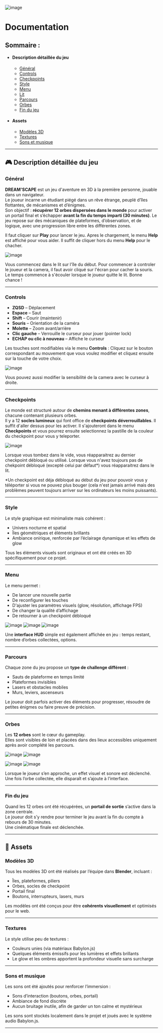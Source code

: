 ![image](https://github.com/user-attachments/assets/3a5f2105-a456-479a-9766-ce5cf4f36928)

# Documentation

## Sommaire :
- #### Description détaillée du jeu
  - [Général](#général)
  - [Controls](#controls)
  - [Checkpoints](#checkpoints)
  - [Style](#style)
  - [Menu](#menu)
  - [Lit](#lit)
  - [Parcours](#parcours)
  - [Orbes](#orbes)
  - [Fin du jeu](#fin-du-jeu)
- #### Assets
  - [Modèles 3D](#modèles-3d)
  - [Textures](#textures)
  - [Sons et musique](#sons-et-musique)

---

## 🎮 Description détaillée du jeu

### Général

**DREAM'SCAPE** est un jeu d'aventure en 3D à la première personne, jouable dans un navigateur.  
Le joueur incarne un étudiant piégé dans un rêve étrange, peuplé d’îles flottantes, de mécanismes et d’énigmes.  
Son objectif : **récupérer 12 orbes dispersées dans le monde** pour activer un portail final et s’échapper **avant la fin du temps imparti (30 minutes)**.
Le jeu repose sur des mécaniques de plateformes, d’observation, et de logique, avec une progression libre entre les différentes zones.

Il faut cliquer sur **Play** pour lancer le jeu. Apres le chargement, le menu **Help** est affiché pour vous aider. Il suffit de cliquer hors du menu **Help** pour le chacher. 

![image](https://github.com/user-attachments/assets/e4c9f694-2fa2-45b3-9f6b-1b37413a9e04)

Vous commencez dans le lit sur l'île du début. Pour commencer à controler le joueur et la camera, il faut avoir cliqué sur l'écran pour cacher la souris. Le temps commence à s'écouler lorsque le joueur quitte le lit. Bonne chance !

---

### Controls

- **ZQSD** – Déplacement
- **Espace** – Saut
- **Shift** – Courir (maintenir) 
- **Souris** – Orientation de la caméra
- **Molette** – Zoom avant/arrière
- **Clic gauche** – Verrouille le curseur pour jouer (pointer lock)
- **ECHAP ou clic à nouveau** – Affiche le curseur

Les touches sont modifiables via le menu **Controls** : Cliquez sur le bouton correspondant au mouvement que vous voulez modifier et cliquez ensuite sur la touche de votre choix.

![image](https://github.com/user-attachments/assets/e408f429-8a16-4b23-820e-5fa26098829f)

Vous pouvez aussi modifier la sensibilité de la camera avec le curseur à droite.

---

### Checkpoints

Le monde est structuré autour de **chemins menant à différentes zones**, chacune contenant plusieurs orbes.  
Il y a 12 **socles lumineux** qui font office de **checkpoints déverrouillables**. Il suffit d'aller dessus pour les activer. Il s'ajouteront dans le menu **Checkpoints** et vous pourrez ensuite selectionnez la pastille de la couleur du checkpoint pour vous y teleporter.

![image](https://github.com/user-attachments/assets/2474e2e2-876c-4de5-aec5-f1888af73488)

Lorsque vous tombez dans le vide, vous réapparaitrez au dernier checkpoint débloqué ou utilisé. Lorsque vous n'avez toujours pas de chekpoint débloqué (excepté celui par défaut*) vous réapparaitrez dans le lit.

*Un checkpoint est déja débloqué au début du jeu pour pouvoir vous y téléporter si vous ne pouvez plus bouger (cela n'est jamais arrivé mais des problèmes peuvent toujours arriver sur les ordinateurs les moins puissants). 

---

### Style

Le style graphique est minimaliste mais cohérent :  
- Univers nocturne et spatial
- Îles géométriques et éléments brillants
- Ambiance onirique, renforcée par l’éclairage dynamique et les effets de glow

Tous les éléments visuels sont originaux et ont été créés en 3D spécifiquement pour ce projet.

---

### Menu

Le menu permet :
- De lancer une nouvelle partie
- De reconfigurer les touches
- D'ajuster les paramètres visuels (glow, résolution, affichage FPS)
- De changer la qualité d’affichage
- De retourner à un checkpoint débloqué

![image](https://github.com/user-attachments/assets/08b7f100-edab-4000-8dec-cadb7b1b91fc)
![image](https://github.com/user-attachments/assets/ca37013e-d6d8-4e66-968d-f4831b45b49e)
![image](https://github.com/user-attachments/assets/9436c80e-3abb-4ee6-a33f-ab6f234cb1ec)

Une **interface HUD** simple est également affichée en jeu : temps restant, nombre d’orbes collectées, options.

---

### Parcours

Chaque zone du jeu propose un **type de challenge différent** :
- Sauts de plateforme en temps limité
- Plateformes invisibles
- Lasers et obstacles mobiles
- Murs, leviers, ascenseurs

Le joueur doit parfois activer des éléments pour progresser, résoudre de petites énigmes ou faire preuve de précision.

---

### Orbes

Les **12 orbes** sont le cœur du gameplay.  
Elles sont visibles de loin et placées dans des lieux accessibles uniquement après avoir complété les parcours.

![image](https://github.com/user-attachments/assets/43fd5d98-6fb0-4cce-b9a0-51245e0b9997)
![image](https://github.com/user-attachments/assets/982d4f27-8ca4-4890-a867-f0def770b0d3)

![image](https://github.com/user-attachments/assets/bb6a9e80-8513-4bfd-a59d-aadad75260c7)
![image](https://github.com/user-attachments/assets/405b8ae1-a78e-4cc1-bbdb-c1b182e25304)

Lorsque le joueur s’en approche, un effet visuel et sonore est déclenché.  
Une fois l’orbe collectée, elle disparaît et s’ajoute à l’interface.

---

### Fin du jeu

Quand les 12 orbes ont été récupérées, un **portail de sortie** s’active dans la zone centrale.  
Le joueur doit s’y rendre pour terminer le jeu avant la fin du compte à rebours de 30 minutes.  
Une cinématique finale est déclenchée.

---

## 🧱 Assets

### Modèles 3D

Tous les modèles 3D ont été réalisés par l’équipe dans **Blender**, incluant :
- Îles, plateformes, piliers
- Orbes, socles de checkpoint
- Portail final
- Boutons, interrupteurs, lasers, murs

Les modèles ont été conçus pour être **cohérents visuellement** et optimisés pour le web.

---

### Textures

Le style utilise peu de textures :  
- Couleurs unies (via matériaux Babylon.js)
- Quelques éléments émissifs pour les lumières et effets brillants
- Le glow et les ombres apportent la profondeur visuelle sans surcharge

---

### Sons et musique

Les sons ont été ajoutés pour renforcer l’immersion :
- Sons d’interaction (boutons, orbes, portail)
- Ambiance de fond discrète
- Aucun bruitage inutile, afin de garder un ton calme et mystérieux

Les sons sont stockés localement dans le projet et joués avec le système audio Babylon.js.

---


